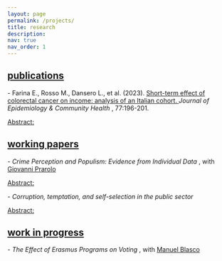 ```yaml
---
layout: page
permalink: /projects/
title: research
description:
nav: true
nav_order: 1
---
```


<div class="projects">
  <a id="publications" href="javascript:void(0);" onclick="toggleAbstract('abstract-1')">
    <h2 class="category">publications</h2>
  </a>
</div>

<p> - Farina E., Rosso M., Dansero L., et al. (2023). <a href="https://doi.org/10.1136/jech-2022-220088"> Short-term effect of colorectal cancer on income: analysis of an Italian cohort. </a> <i> Journal of Epidemiology & Community Health </i>, 77:196-201. </p>

<p style="margin: 0;"><a href="javascript:void(0);" onclick="toggleAbstract('abstract-1')">Abstract:</a></p>
<div id="abstract-1" style="display:none; margin: 0;">
<b>Introduction</b> <i>The ability to return to work after a cancer diagnosis is a key aspect of cancer survivorship and quality of life. Studies have reported a significant risk of income loss for cancer survivors; however, there is limited evidence of the Italian context.</i>
 <br>
<b>Methods</b> <i>The Work Histories Italian Panel (WHIP)-Salute database was used to select a cohort of incident cases of colorectal cancer (CRC) among workers in the private sector, based on hospital discharges. A propensity score matching was used to find a balanced control group for several confounders. Ordinary least square and logistic regressions were used to estimate the effect of a CRC diagnosis on annual income and the probability of switching from a full-time contract to a part-time one considering 3 years after the diagnosis.</i>
 <br>
<b>Results</b> <i>Overall, we identified 925 CRC incident cases from 2006 until 2012. Our results confirm a statistically significant reduction in survivors’ income compared with controls. This reduction was greater in the first year and then tend to decrease, with an average income loss over 3 years of about €12 000. Stratified analyses by sex and position confirmed the overall trend while indicating a strong effect modification. Regarding the switching from full-time to part-time employment, the results were never significant.</i>
 <br>
<b>Conclusion</b> <i>Income loss does not seem to be related to an increase in part-time contracts, but rather to survivors’ reduced work capacity following the invasive treatments. Further research is needed to investigate the complex dynamics behind this association.</i>
</div>

<div class="projects">
  <a id="working-papers" href="javascript:void(0);" onclick="toggleAbstract('abstract-2')">
    <h2 class="category">working papers</h2>
  </a>
</div>

<p> - <i> Crime Perception and Populism: Evidence from Individual Data </i> , with <a href="https://sites.google.com/site/giovanniprarolo/"> Giovanni Prarolo </a> </p>

<p style="margin: 0;"><a href="javascript:void(0);" onclick="toggleAbstract('abstract-2')">Abstract:</a></p>
<div id="abstract-2" style="display:none;">
<i> This study investigates the influence of crime news on individual voting behavior, focusing on the city of Bologna (IT). By conducting a survey of 5000 geolocated individuals and analyzing newspaper articles from 2011 to 2021, the research examines the differential effects of crime news pertaining to Italians and immigrants. To achieve identification, we estimate a fixed effect model including district trends and exploiting the plausible random variation in the timing of crimes between zones within the same district. Preliminary findings suggest that crime articles related to immigrants significantly impact voting behavior, leading to shifts in party preferences during national and local elections. These insights shed light on the dynamics of populism and democratic processes. The research offers valuable implications for understanding media influence on political outcomes and highlights the significance of crime news in shaping electoral choices. </i> </p>
</div>

<p> - <i> Corruption, temptation, and self-selection in the public sector </i> </p>

<p style="margin: 0;"><a href="javascript:void(0);" onclick="toggleAbstract('abstract-3')">Abstract:</a></p>
<div id="abstract-3" style="display:none; margin: 0;">
<i> This paper presents a theoretical model that examines the impact of corruption opportunities on the self-selection process of individuals in the public sector. The study explores how the temptation of engaging in corruption influences individuals' career choices. The main finding of the research reveals a dual effect of corruption opportunities in the public sector. On one hand, such opportunities attract individuals with lower ambition and motivation, who are more likely to engage in unethical behavior. On the other hand, when the temptation to participate in corruption becomes significant, highly motivated individuals may be deterred from pursuing a career in the public sector due to self-control issues, leading them to opt for employment in the private sector instead. This finding highlights the importance of considering the impact of corruption and self-control problems on the quality and composition of the public sector workforce, which can have broader implications for economic outcomes. </i> </p>
</div>

<div class="projects">
  <a id="work-in-progress" href="javascript:void(0);" onclick="toggleAbstract('abstract-4')">
    <h2 class="category">work in progress</h2>
  </a>
</div>

<p> - <i> The Effect of Erasmus Programs on Voting </i> , with <a href="https://www.unibo.it/sitoweb/manuel.blasco2/en"> Manuel Blasco </a> </p>

<!-- Inline script -->
<script>
function toggleAbstract(id) {
  var abstract = document.getElementById(id);
  if (abstract.style.display === "none") {
    abstract.style.display = "block";
  } else {
    abstract.style.display = "none";
  }
}
</script>
